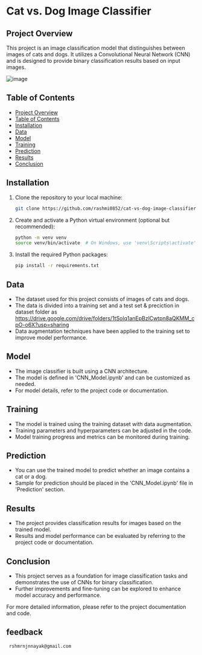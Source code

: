 # Cat vs. Dog Image Classifier

## Project Overview

This project is an image classification model that distinguishes between images of cats and dogs. It utilizes a Convolutional Neural Network (CNN) and is designed to provide binary classification results based on input images.

![image](https://github.com/rashmi0852/Cat_vs._Dog_Image_Classifier/assets/141851759/7a40d6d4-190d-4fee-b709-0b21953d1e08)


## Table of Contents

- [Project Overview](#project-overview)
- [Table of Contents](#table-of-contents)
- [Installation](#installation)
- [Data](#data)
- [Model](#model)
- [Training](#training)
- [Prediction](#prediction)
- [Results](#results)
- [Conclusion](#conclusion)

## Installation

1. Clone the repository to your local machine:

   ```bash
   git clone https://github.com/rashmi0852/cat-vs-dog-image-classifier.git

2. Create and activate a Python virtual environment (optional but recommended):

   ```bash
   python -m venv venv
   source venv/bin/activate  # On Windows, use 'venv\Scripts\activate'
   ```

3. Install the required Python packages:

   ```bash
   pip install -r requirements.txt
   ```

## Data

- The dataset used for this project consists of images of cats and dogs.
- The data is divided into a training set and a test set & preciction in dataset folder as https://drive.google.com/drive/folders/1tSolq1anEpBzlCwtpn8aQKMM_cpO-o6X?usp=sharing
- Data augmentation techniques have been applied to the training set to improve model performance.

## Model

- The image classifier is built using a CNN architecture.
- The model  is defined in 'CNN_Model.ipynb' and can be customized as needed.
- For model details, refer to the project code or documentation.

## Training

- The model is trained using the training dataset with data augmentation.
- Training parameters and hyperparameters can be adjusted in the code.
- Model training progress and metrics can be monitored during training.

## Prediction

- You can use the trained model to predict whether an image contains a cat or a dog.
- Sample  for prediction should be placed in the 'CNN_Model.ipynb' file in 'Prediction' section.

## Results

- The project provides classification results for images based on the trained model.
- Results and model performance can be evaluated by referring to the project code or documentation.

## Conclusion

- This project serves as a foundation for image classification tasks and demonstrates the use of CNNs for binary classification.
- Further improvements and fine-tuning can be explored to enhance model accuracy and performance.

For more detailed information, please refer to the project documentation and code.

## feedback 

```
 rshmrnjnnayak@gmail.com
